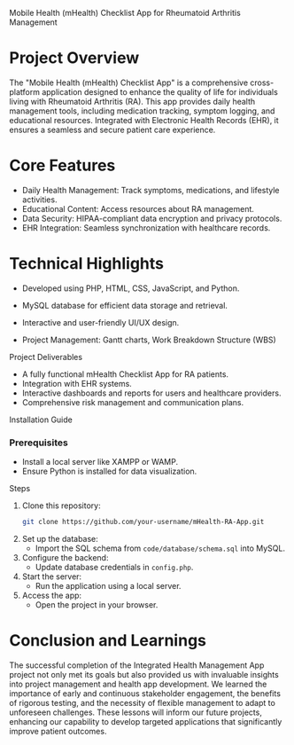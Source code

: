 Mobile Health (mHealth) Checklist App for Rheumatoid Arthritis Management

# Project Overview

The "Mobile Health (mHealth) Checklist App" is a comprehensive cross-platform application designed to enhance the quality of life for individuals living with Rheumatoid Arthritis (RA). This app provides daily health management tools, including medication tracking, symptom logging, and educational resources. Integrated with Electronic Health Records (EHR), it ensures a seamless and secure patient care experience.

# Core Features
- Daily Health Management: Track symptoms, medications, and lifestyle activities.
- Educational Content: Access resources about RA management.
- Data Security: HIPAA-compliant data encryption and privacy protocols.
- EHR Integration: Seamless synchronization with healthcare records.

# Technical Highlights
- Developed using PHP, HTML, CSS, JavaScript, and Python.
- MySQL database for efficient data storage and retrieval.
- Interactive and user-friendly UI/UX design.

- Project Management: Gantt charts, Work Breakdown Structure (WBS)

 Project Deliverables
- A fully functional mHealth Checklist App for RA patients.
- Integration with EHR systems.
- Interactive dashboards and reports for users and healthcare providers.
- Comprehensive risk management and communication plans.

 Installation Guide

### Prerequisites
- Install a local server like XAMPP or WAMP.
- Ensure Python is installed for data visualization.

 Steps
1. Clone this repository:
   ```bash
   git clone https://github.com/your-username/mHealth-RA-App.git
   ```
2. Set up the database:
   - Import the SQL schema from `code/database/schema.sql` into MySQL.
3. Configure the backend:
   - Update database credentials in `config.php`.
4. Start the server:
   - Run the application using a local server.
5. Access the app:
   - Open the project in your browser.
  
# Conclusion and Learnings
The successful completion of the Integrated Health Management App project not only met its
goals but also provided us with invaluable insights into project management and health app
development. We learned the importance of early and continuous stakeholder engagement, the
benefits of rigorous testing, and the necessity of flexible management to adapt to unforeseen
challenges. These lessons will inform our future projects, enhancing our capability to develop
targeted applications that significantly improve patient outcomes.

